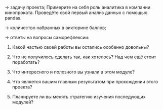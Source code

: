 → задачу проекта;
Примерите на себя роль аналитика в компании кинопроката.
Проведёте свой первый анализ данных с помощью pandas.

→ количество набранных в викторине баллов;

→ ответы на вопросы саморефлексии:

1. Какой частью своей работы вы остались особенно довольны?

2. Что не получилось сделать так, как хотелось? Над чем ещё стоит поработать?

3. Что интересного и полезного вы узнали в этом модуле?

4. Что является вашим главным результатом при прохождении этого проекта?

5. Планируете ли вы менять стратегию изучения последующих модулей?